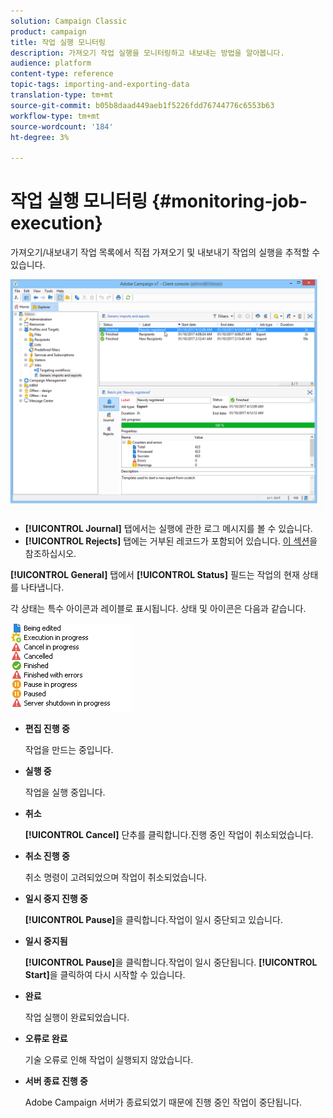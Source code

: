 ```yaml
---
solution: Campaign Classic
product: campaign
title: 작업 실행 모니터링
description: 가져오기 작업 실행을 모니터링하고 내보내는 방법을 알아봅니다.
audience: platform
content-type: reference
topic-tags: importing-and-exporting-data
translation-type: tm+mt
source-git-commit: b05b8daad449aeb1f5226fdd76744776c6553b63
workflow-type: tm+mt
source-wordcount: '184'
ht-degree: 3%

---
```



# 작업 실행 모니터링 {#monitoring-job-execution}

가져오기/내보내기 작업 목록에서 직접 가져오기 및 내보내기 작업의 실행을 추적할 수 있습니다.

![](assets/s_ncs_user_export_list_and_details.png)

* **[!UICONTROL Journal]** 탭에서는 실행에 관한 로그 메시지를 볼 수 있습니다.
* **[!UICONTROL Rejects]** 탭에는 거부된 레코드가 포함되어 있습니다. [이 섹션](../../platform/using/executing-import-jobs.md#behavior-in-the-event-of-an-error)을 참조하십시오.

**[!UICONTROL General]** 탭에서 **[!UICONTROL Status]** 필드는 작업의 현재 상태를 나타냅니다.

각 상태는 특수 아이콘과 레이블로 표시됩니다. 상태 및 아이콘은 다음과 같습니다.

![](assets/s_ncs_user_export_status.png)

* **편집 진행 중**

   작업을 만드는 중입니다.

* **실행 중**

   작업을 실행 중입니다.

* **취소**

   **[!UICONTROL Cancel]** 단추를 클릭합니다.진행 중인 작업이 취소되었습니다.

* **취소 진행 중**

   취소 명령이 고려되었으며 작업이 취소되었습니다.

* **일시 중지 진행 중**

   **[!UICONTROL Pause]**&#x200B;을 클릭합니다.작업이 일시 중단되고 있습니다.

* **일시 중지됨**

   **[!UICONTROL Pause]**&#x200B;을 클릭합니다.작업이 일시 중단됩니다. **[!UICONTROL Start]**&#x200B;을 클릭하여 다시 시작할 수 있습니다.

* **완료**

   작업 실행이 완료되었습니다.

* **오류로 완료**

   기술 오류로 인해 작업이 실행되지 않았습니다.

* **서버 종료 진행 중**

   Adobe Campaign 서버가 종료되었기 때문에 진행 중인 작업이 중단됩니다.
